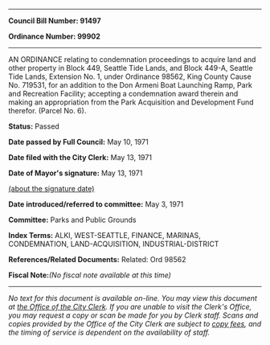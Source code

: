 

********

**Council Bill Number: 91497**
   
**Ordinance Number: 99902**
********

 AN ORDINANCE relating to condemnation proceedings to acquire land and other property in Block 449, Seattle Tide Lands, and Block 449-A, Seattle Tide Lands, Extension No. 1, under Ordinance 98562, King County Cause No. 719531, for an addition to the Don Armeni Boat Launching Ramp, Park and Recreation Facility; accepting a condemnation award therein and making an appropriation from the Park Acquisition and Development Fund therefor. (Parcel No. 6).

**Status:** Passed
   
**Date passed by Full Council:** May 10, 1971
   
**Date filed with the City Clerk:** May 13, 1971
   
**Date of Mayor's signature:** May 13, 1971
   
[(about the signature date)](/~public/approvaldate.htm)
   
   
   
**Date introduced/referred to committee:** May 3, 1971
   
**Committee:** Parks and Public Grounds
   
   
**Index Terms:** ALKI, WEST-SEATTLE, FINANCE, MARINAS, CONDEMNATION, LAND-ACQUISITION, INDUSTRIAL-DISTRICT

**References/Related Documents:** Related: Ord 98562

**Fiscal Note:**_(No fiscal note available at this time)_
********

_No text for this document is available on-line. You may view this document at [the Office of the City Clerk](http://www.seattle.gov/leg/clerk/contactUs.htm). If you are unable to visit the Clerk's Office, you may request a copy or scan be made for you by Clerk staff. Scans and copies provided by the Office of the City Clerk are subject to [copy fees](http://clerk.seattle.gov/~public/clerkfees.htm), and the timing of service is dependent on the availability of staff._


